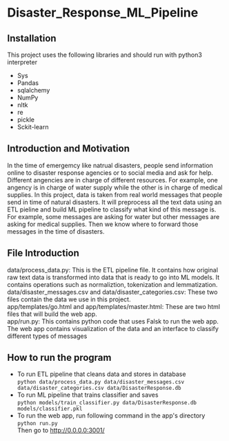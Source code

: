 # Disaster_Response_ML_Pipeline

## Installation
This project uses the following libraries and should run with python3 interpreter
* Sys
* Pandas
* sqlalchemy
* NumPy
* nltk
* re
* pickle
* Sckit-learn

## Introduction and Motivation
In the time of emergemcy like natrual disasters, people send information online to disaster response agencies or to social media and ask for help. Different angencies are in charge of different resources. For example, one angency is in charge of water supply while the other is in charge of medical supplies. In this project, data is taken from real world messages that people send in time of natural disasters. It will preprocess all the text data using an ETL pieline and build ML pipeline to classify what kind of this message is. For example, some messages are asking for water but other messages are asking for medical supplies. Then we know where to forward those messages in the time of disasters.

## File Introduction
data/process_data.py: This is the ETL pipeline file. It contains how original raw text data is transformed into data that is ready to go into ML models. It contains operations such as normaliztion, tokenization and lemmatization.\
data/disaster_messages.csv and data/disaster_categories.csv: These two files contain the data we use in this project.\
app/templates/go.html and app/templates/master.html: These are two html files that will build the web app.\
app/run.py: This contains python code that uses Falsk to run the web app. The web app contains visualization of the data and an interface to classify different types of messages

## How to run the program
- To run ETL pipeline that cleans data and stores in database\
        `python data/process_data.py data/disaster_messages.csv data/disaster_categories.csv data/DisasterResponse.db`
- To run ML pipeline that trains classifier and saves\
        `python models/train_classifier.py data/DisasterResponse.db models/classifier.pkl`
- To run the web app, run following command in the app's directory\
    `python run.py`\
     Then go to http://0.0.0.0:3001/
     
